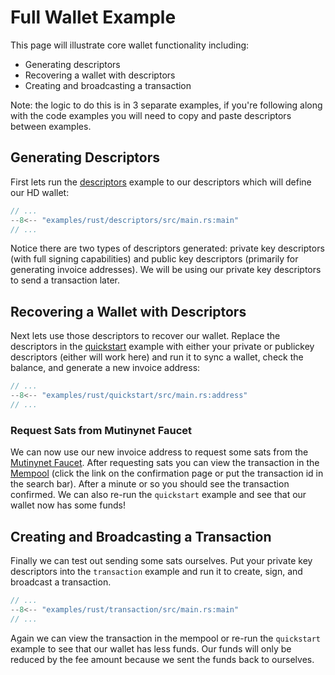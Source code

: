 # Full Wallet Example

This page will illustrate core wallet functionality including:

- Generating descriptors
- Recovering a wallet with descriptors
- Creating and broadcasting a transaction

Note: the logic to do this is in 3 separate examples, if you're following along with the code examples you will need to copy and paste descriptors between examples.

## Generating Descriptors

First lets run the [descriptors](keys-descriptors/descriptors.md) example to our descriptors which will define our HD wallet:

```rust title="examples/rust/descriptors/src/main.rs"
// ...
--8<-- "examples/rust/descriptors/src/main.rs:main"
// ...
```

Notice there are two types of descriptors generated: private key descriptors (with full signing capabilities) and public key descriptors (primarily for generating invoice addresses). We will be using our private key descriptors to send a transaction later.

## Recovering a Wallet with Descriptors

Next lets use those descriptors to recover our wallet. Replace the descriptors in the [quickstart](./quickstart.md) example with either your private or publickey descriptors (either will work here) and run it to sync a wallet, check the balance, and generate a new invoice address:

```rust title="examples/rust/quickstart/src/main.rs"
// ...
--8<-- "examples/rust/quickstart/src/main.rs:address"
// ...
```

### Request Sats from Mutinynet Faucet

We can now use our new invoice address to request some sats from the [Mutinynet Faucet](https://mutinynet.com/faucet). After requesting sats you can view the transaction in the [Mempool](https://mutinynet.com/) (click the link on the confirmation page or put the transaction id in the search bar). After a minute or so you should see the transaction confirmed. We can also re-run the `quickstart` example and see that our wallet now has some funds!

## Creating and Broadcasting a Transaction

Finally we can test out sending some sats ourselves. Put your private key descriptors into the `transaction` example and run it to create, sign, and broadcast a transaction.

```rust title="examples/rust/transaction/src/main.rs"
// ...
--8<-- "examples/rust/transaction/src/main.rs:main"
// ...
```

Again we can view the transaction in the mempool or re-run the `quickstart` example to see that our wallet has less funds. Our funds will only be reduced by the fee amount because we sent the funds back to ourselves.




